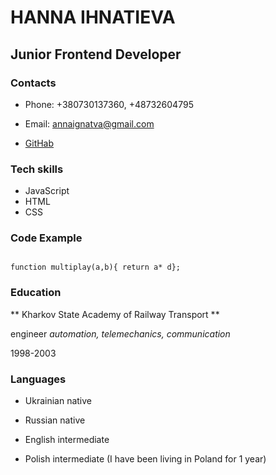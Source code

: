 # HANNA IHNATIEVA

## Junior Frontend Developer

### Contacts
- Phone: +380730137360, +48732604795

- Email: annaignatva@gmail.com

- [GitHab](https://github.com/Ihnatta)

### Tech skills

- JavaScript
- HTML
- CSS

### Code Example

```

function multiplay(a,b){ return a* d};

 ```

 ### Education

 ** Kharkov State Academy of Railway Transport **

 engineer *automation, telemechanics, communication*

 1998-2003

 ### Languages

- Ukrainian  native

- Russian   native

- English intermediate

- Polish intermediate (I have been living in Poland for 1 year)
